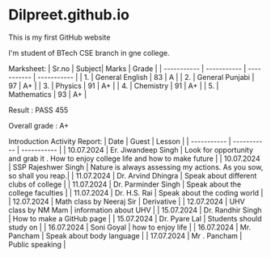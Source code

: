 # Dilpreet.github.io
This is my first GitHub website

I'm student of BTech CSE branch in gne college.

Marksheet: 
| Sr.no | Subject| Marks | Grade |
| ----------- | ----------- | ----------- | ----------- |
| 1. | General English | 83 | A |
| 2. | General Punjabi | 97 | A+ |
| 3. | Physics | 91 | A+ |
| 4. | Chemistry | 91 | A+ |
| 5. | Mathematics | 93 | A+ |

Result : PASS 455 

Overall grade : A+

Introduction Activity Report: 
| Date | Guest | Lesson  |
| ----------- | ----------- | ----------- |
| 10.07.2024 | Er. Jiwandeep Singh | Look for opportunity and grab it . How to enjoy college life and how to make future  |
| 10.07.2024 | SSP Rajeshwer Singh | Nature is always assessing my actions. As you sow, so shall you reap.|
| 11.07.2024 | Dr. Arvind Dhingra | Speak about different clubs of college |
| 11.07.2024 | Dr. Parminder Singh | Speak about the college faculties |
| 11.07.2024 | Dr. H.S. Rai | Speak about the coding world |
| 12.07.2024 | Math class by Neeraj Sir | Derivative |
| 12.07.2024 | UHV class by NM Mam | information about UHV | 
| 15.07.2024 | Dr. Randhir Singh | How to make a GitHub page | 
| 15.07.2024 | Dr. Pyare Lal | Students should study on |
| 16.07.2024 | Soni Goyal | how to enjoy life |
| 16.07.2024 | Mr. Pancham | Speak about body language |
| 17.07.2024 | Mr . Pancham | Public speaking | 